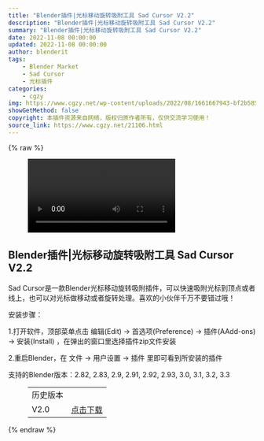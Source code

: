 ```yaml
---
title: "Blender插件|光标移动旋转吸附工具 Sad Cursor V2.2"
description: "Blender插件|光标移动旋转吸附工具 Sad Cursor V2.2"
summary: "Blender插件|光标移动旋转吸附工具 Sad Cursor V2.2"
date: 2022-11-08 00:00:00
updated: 2022-11-08 00:00:00
author: blenderit
tags: 
    - Blender Market
    - Sad Cursor
    - 光标插件
categories:
    - cgzy
img: https://www.cgzy.net/wp-content/uploads/2022/08/1661667943-bf2b585aaeb7a04.jpg
showGetMethod: false
copyright: 本插件资源来自网络，版权归原作者所有，仅供交流学习使用！
source_link: https://www.cgzy.net/21106.html
---
```


{% raw %}
<figure class="wp-block-video aligncenter"><video controls src="https://cloud.video.taobao.com/play/u/717183932/p/1/e/6/t/1/373999640113.mp4"></video></figure><div class="wp-block-pandastudio-title"><div class="title_style_01"><h2 id="h2-0">Blender插件|光标移动旋转吸附工具 Sad Cursor V2.2</h2></div></div><p class="is-style-text-indent-2em">Sad Cursor是一款Blender光标移动旋转吸附插件，可以快速吸附光标到顶点或者线上，也可以对光标做移动或者旋转处理。喜欢的小伙伴千万不要错过哦！</p><div class="wp-block-pandastudio-title"><div class="title_style_01"><p>安装步骤：</p></div></div><p>1.打开软件，顶部菜单点击 编辑(Edit) → 首选项(Preference) → 插件(AAdd-ons) → 安装(Install) ，在弹出的窗口里选择插件zip文件安装</p><p>2.重启Blender，在 文件 → 用户设置 → 插件 里即可看到所安装的插件</p><div class="wp-block-pandastudio-tips"><div class="tip success "><p>支持的Blender版本：2.82, 2.83, 2.9, 2.91, 2.92, 2.93, 3.0, 3.1, 3.2, 3.3</p>
</div></div><figure class="wp-block-table has-medium-font-size" style="font-style:normal;font-weight:600"><table><tbody><tr><td>历史版本</td><td></td></tr><tr><td>V2.0</td><td><a href="https://www.cgzy.net/go?_=2f7f6eea7faHR0cHM6Ly9wYW4uYmFpZHUuY29tL3MvMXlZbUI2bXhfOTU4ZWg2czU2THBtTlE%2FcHdkPTc5MWI%3D" target="_blank" rel="noreferrer noopener">点击下载</a></td></tr></tbody></table></figure>
<div style="display: none">cgzy</div>
{% endraw %}